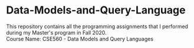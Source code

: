 # Data-Models-and-Query-Language
This repository contains all the programming assignments that I performed during my Master's program in Fall 2020. <br />
Course Name: CSE560 - Data Models and Query Languages
